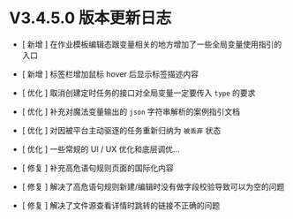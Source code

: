 # V3.4.5.0 版本更新日志



- [ 新增 ] 在作业模板编辑态跟变量相关的地方增加了一些全局变量使用指引的入口
- [ 新增 ] 标签栏增加鼠标 hover 后显示标签描述内容


- [ 优化 ] 取消创建定时任务的接口对全局变量一定要传入 `type` 的要求
- [ 优化 ] 补充对魔法变量输出的 `json` 字符串解析的案例指引文档
- [ 优化 ] 对因被平台主动驱逐的任务重新归纳为 `被丢弃` 状态
- [ 优化 ] 一些常规的 UI / UX 优化和底层调优...


- [ 修复 ] 补充高危语句规则页面的国际化内容
- [ 修复 ] 解决了高危语句规则新建/编辑时没有做字段校验导致可以为空的问题
- [ 修复 ] 解决了文件源查看详情时跳转的链接不正确的问题